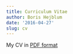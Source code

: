 ```yaml
---
title: Curriculum Vitae
author: Boris Hejblum
date: '2016-04-27'
slug: cv
---
```


My CV in [PDF format](/files/CV_HEJBLUM.pdf)
